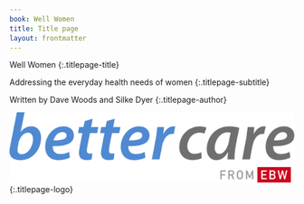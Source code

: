 ```yaml
---
book: Well Women
title: Title page
layout: frontmatter
---
```


Well Women
{:.titlepage-title}

Addressing the everyday health needs of women
{:.titlepage-subtitle}

Written by Dave Woods and Silke&nbsp;Dyer
{:.titlepage-author}

![Bettercare logo][logo]{:.titlepage-logo}

[logo]: images/bettercare-logo.svg "Bettercare logo"
